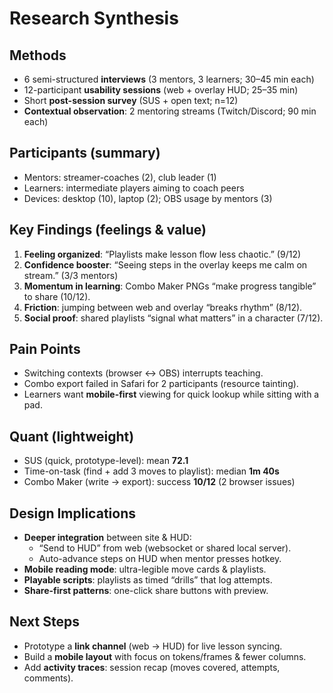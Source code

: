 # Research Synthesis

## Methods
- 6 semi-structured **interviews** (3 mentors, 3 learners; 30–45 min each)
- 12-participant **usability sessions** (web + overlay HUD; 25–35 min)
- Short **post-session survey** (SUS + open text; n=12)
- **Contextual observation**: 2 mentoring streams (Twitch/Discord; 90 min each)

## Participants (summary)
- Mentors: streamer-coaches (2), club leader (1)
- Learners: intermediate players aiming to coach peers
- Devices: desktop (10), laptop (2); OBS usage by mentors (3)

## Key Findings (feelings & value)
1) **Feeling organized**: “Playlists make lesson flow less chaotic.” (9/12)
2) **Confidence booster**: “Seeing steps in the overlay keeps me calm on stream.” (3/3 mentors)
3) **Momentum in learning**: Combo Maker PNGs “make progress tangible” to share (10/12).
4) **Friction**: jumping between web and overlay “breaks rhythm” (8/12).
5) **Social proof**: shared playlists “signal what matters” in a character (7/12).

## Pain Points
- Switching contexts (browser ↔ OBS) interrupts teaching.
- Combo export failed in Safari for 2 participants (resource tainting).
- Learners want **mobile-first** viewing for quick lookup while sitting with a pad.

## Quant (lightweight)
- SUS (quick, prototype-level): mean **72.1**
- Time-on-task (find + add 3 moves to playlist): median **1m 40s**
- Combo Maker (write → export): success **10/12** (2 browser issues)

## Design Implications
- **Deeper integration** between site & HUD:
  - “Send to HUD” from web (websocket or shared local server).
  - Auto-advance steps on HUD when mentor presses hotkey.
- **Mobile reading mode**: ultra-legible move cards & playlists.
- **Playable scripts**: playlists as timed “drills” that log attempts.
- **Share-first patterns**: one-click share buttons with preview.

## Next Steps
- Prototype a **link channel** (web → HUD) for live lesson syncing.
- Build a **mobile layout** with focus on tokens/frames & fewer columns.
- Add **activity traces**: session recap (moves covered, attempts, comments).

